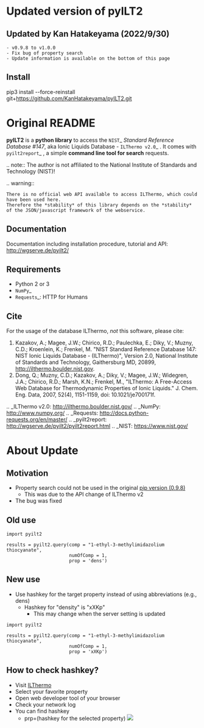 # Updated version of **pyILT2**
## Updated by Kan Hatakeyama (2022/9/30)
    - v0.9.8 to v1.0.0
    - Fix bug of property search
    - Update information is available on the bottom of this page
## Install
pip3 install --force-reinstall git+https://github.com/KanHatakeyama/pyILT2.git

# Original README

**pyILT2** is a **python library** to access the `NIST`_ *Standard Reference Database #147*,
aka Ionic Liquids Database - `ILThermo v2.0`_ .
It comes with `pyilt2report`_ , a simple **command line tool for search** requests.

.. note:: The author is not affiliated to the National Institute of Standards and Technology (NIST)!

.. warning::

    There is no official web API available to access ILThermo, which could have been used here.
    Therefore the *stability* of this library depends on the *stability* of the JSON/javascript framework of the webservice.


Documentation
-------------

Documentation including installation procedure, tutorial and API:
http://wgserve.de/pyilt2/


Requirements
------------

* Python 2 or 3
* `NumPy`_
* `Requests`_: HTTP for Humans


Cite
----

For the usage of the database ILThermo, *not* this software, please cite:

   1. Kazakov, A.; Magee, J.W.; Chirico, R.D.; Paulechka, E.; Diky, V.; Muzny, C.D.; Kroenlein, K.; Frenkel, M. "NIST Standard Reference Database 147: NIST Ionic Liquids Database - (ILThermo)", Version 2.0, National Institute of Standards and Technology, Gaithersburg MD, 20899, http://ilthermo.boulder.nist.gov.
   2.  Dong, Q.; Muzny, C.D.; Kazakov, A.; Diky, V.; Magee, J.W.; Widegren, J.A.; Chirico, R.D.; Marsh, K.N.; Frenkel, M., "ILThermo: A Free-Access Web Database for Thermodynamic Properties of Ionic Liquids." J. Chem. Eng. Data, 2007, 52(4), 1151-1159, doi: 10.1021/je700171f.


.. _ILThermo v2.0: http://ilthermo.boulder.nist.gov/
.. _NumPy: http://www.numpy.org/
.. _Requests: http://docs.python-requests.org/en/master/
.. _pyilt2report: http://wgserve.de/pyilt2/pyilt2report.html
.. _NIST: https://www.nist.gov/


# About Update
## Motivation
- Property search could not be used in the original [pip version (0.9.8)](http://wgserve.de/pyilt2/index.html)
    - This was due to the API change of ILThermo v2
- The bug was fixed

## Old use
```
import pyilt2

results = pyilt2.query(comp = "1-ethyl-3-methylimidazolium thiocyanate",
                       numOfComp = 1,
                       prop = 'dens')
```

## New use
- Use hashkey for the target property instead of using abbreviations (e.g., dens)
    - Hashkey for "density" is "xXKp"
      - This may change when the server setting is updated
```
import pyilt2

results = pyilt2.query(comp = "1-ethyl-3-methylimidazolium thiocyanate",
                       numOfComp = 1,
                       prop = 'xXKp')
```


## How to check hashkey?
- Visit [ILThermo](https://ilthermo.boulder.nist.gov/)
- Select your favorite property
- Open web developer tool of your browser
- Check your network log
- You can find hashkey
    - prp=(hashkey for the selected property)
![](hash.png)
